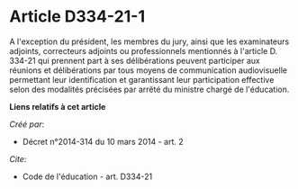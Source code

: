 # Article D334-21-1

A l'exception du président, les membres du jury, ainsi que les examinateurs adjoints, correcteurs adjoints ou professionnels
mentionnés à l'article D. 334-21 qui prennent part à ses délibérations peuvent participer aux réunions et délibérations par
tous moyens de communication audiovisuelle permettant leur identification et garantissant leur participation effective selon
des modalités précisées par arrêté du ministre chargé de l'éducation.

**Liens relatifs à cet article**

_Créé par_:

  - Décret n°2014-314 du 10 mars 2014 - art. 2

_Cite_:

  - Code de l'éducation - art. D334-21
